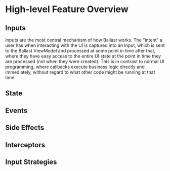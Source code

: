 ---
---

# High-level Feature Overview

## Inputs

Inputs are the most central mechanism of how Ballast works. The "intent" a user has when interacting with the UI is
captured into an Input, which is sent to the Ballast ViewModel and processed at some point in time after that, where
they have easy access to the entire UI state at the point in time they are processed (not when they were created). This
is in contrast to normal UI programming, where callbacks execute business logic directly and immediately, without regard
to what other code might be running at that time.

## State

## Events

## Side Effects

## Interceptors

## Input Strategies
